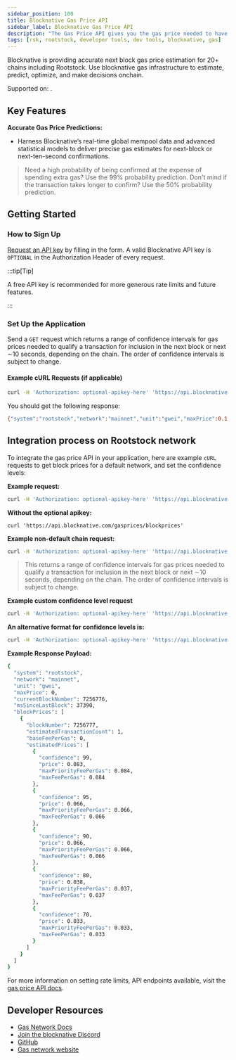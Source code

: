 ```yaml
---
sidebar_position: 100
title: Blocknative Gas Price API
sidebar_label: Blocknative Gas Price API
description: "The Gas Price API gives you the gas price needed to have a certain probability to qualify for inclusion in the next block."
tags: [rsk, rootstock, developer tools, dev tools, blocknative, gas]
---
```


Blocknative is providing accurate next block gas price estimation for 20+ chains including Rootstock. Use blocknative gas infrastructure to estimate, predict, optimize, and make decisions onchain. 

Supported on: <Shield title="mainnet" tooltip="Available on Mainnet" color="orange" />.

## Key Features

**Accurate Gas Price Predictions:**
* Harness Blocknative’s real-time global mempool data and advanced statistical models to deliver precise gas estimates for next-block or next-ten-second confirmations.

> Need a high probability of being confirmed at the expense of spending extra gas? Use the 99% probability prediction. Don't mind if the transaction takes longer to confirm? Use the 50% probability prediction.

## Getting Started

### How to Sign Up
[Request an API key](https://www.blocknative.com/request-api-key) by filling in the form. A valid Blocknative API key is `OPTIONAL` in the Authorization Header of every request.

:::tip[Tip]

A free API key is recommended for more generous rate limits and future features.

:::


### Set Up the Application

Send a `GET` request which returns a range of confidence intervals for gas prices needed to qualify a transaction for inclusion in the next block or next ∼10 seconds, depending on the chain. The order of confidence intervals is subject to change.

#### Example cURL Requests (if applicable)

```bash
curl -H 'Authorization: optional-apikey-here' 'https://api.blocknative.com/gasprices/blockprices?chainid=30'
```

You should get the following response:

```bash
{"system":"rootstock","network":"mainnet","unit":"gwei","maxPrice":0.1,"currentBlockNumber":7309086,"msSinceLastBlock":20466,"blockPrices":[{"blockNumber":7309087,"estimatedTransactionCount":6,"baseFeePerGas":0.0,"estimatedPrices":[{"confidence":99,"price":0.083,"maxPriorityFeePerGas":0.085,"maxFeePerGas":0.085},{"confidence":95,"price":0.066,"maxPriorityFeePerGas":0.066,"maxFeePerGas":0.066},{"confidence":90,"price":0.066,"maxPriorityFeePerGas":0.066,"maxFeePerGas":0.066},{"confidence":80,"price":0.066,"maxPriorityFeePerGas":0.066,"maxFeePerGas":0.066},{"confidence":70,"price":0.032,"maxPriorityFeePerGas":0.032,"maxFeePerGas":0.032}]}]}%   
```

## Integration process on Rootstock network

To integrate the gas price API in your application, here are example `cURL` requests to get block prices for a default network, and set the confidence levels:

**Example request:**

```bash
curl -H 'Authorization: optional-apikey-here' 'https://api.blocknative.com/gasprices/blockprices'
```

**Without the optional apikey:**

`curl 'https://api.blocknative.com/gasprices/blockprices'`

**Example non-default chain request:**

```bash
curl -H 'Authorization: optional-apikey-here' 'https://api.blocknative.com/gasprices/blockprices?chainid=30'
```
> This returns a range of confidence intervals for gas prices needed to qualify a transaction for inclusion in the next block or next ∼10 seconds, depending on the chain. The order of confidence intervals is subject to change.


**Example custom confidence level request**

```bash
curl -H 'Authorization: optional-apikey-here' 'https://api.blocknative.com/gasprices/blockprices?chainid=1&confidenceLevels=50&confidenceLevels=70&confidenceLevels=80&confidenceLevels=90&confidenceLevels=99'
```

**An alternative format for confidence levels is:**

```bash
curl -H 'Authorization: optional-apikey-here' 'https://api.blocknative.com/gasprices/blockprices?chainid=1&confidenceLevels=50,70,80,90,99'
```

**Example Response Payload:**

```bash
{
  "system": "rootstock",
  "network": "mainnet",
  "unit": "gwei",
  "maxPrice": 0,
  "currentBlockNumber": 7256776,
  "msSinceLastBlock": 37390,
  "blockPrices": [
    {
      "blockNumber": 7256777,
      "estimatedTransactionCount": 1,
      "baseFeePerGas": 0,
      "estimatedPrices": [
        {
          "confidence": 99,
          "price": 0.083,
          "maxPriorityFeePerGas": 0.084,
          "maxFeePerGas": 0.084
        },
        {
          "confidence": 95,
          "price": 0.066,
          "maxPriorityFeePerGas": 0.066,
          "maxFeePerGas": 0.066
        },
        {
          "confidence": 90,
          "price": 0.066,
          "maxPriorityFeePerGas": 0.066,
          "maxFeePerGas": 0.066
        },
        {
          "confidence": 80,
          "price": 0.038,
          "maxPriorityFeePerGas": 0.037,
          "maxFeePerGas": 0.037
        },
        {
          "confidence": 70,
          "price": 0.033,
          "maxPriorityFeePerGas": 0.033,
          "maxFeePerGas": 0.033
        }
      ]
    }
  ]
}
```

For more information on setting rate limits, API endpoints available, visit the [gas price API docs](https://docs.blocknative.com/gas-prediction/gas-platform).

## Developer Resources
- [Gas Network Docs](https://docs.blocknative.com/gas-prediction/gas-platform)
- [Join the blocknative Discord](https://discord.gg/XtaWuPAFPv)
- [GitHub](https://github.com/blocknative)
- [Gas network website](https://gas.network/)



